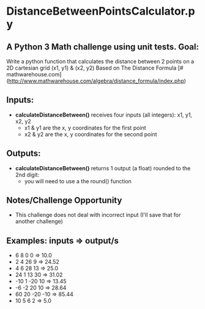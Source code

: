 # DistanceBetweenPointsCalculator.py
A Python 3 Math challenge using unit tests.
**Goal:**
----------
Write a python function that calculates the distance between 2 points on a 2D cartesian grid (x1, y1) & (x2, y2)
Based on The Distance Formula
[# mathwarehouse.com] (http://www.mathwarehouse.com/algebra/distance_formula/index.php)

**Inputs:**
----------
* **calculateDistanceBetween()** receives four inputs (all integers): x1, y1, x2, y2
  * x1 & y1 are the x, y coordinates for the first point
  * x2 & y2 are the x, y coordinates for the second point

**Outputs:**
------------
* **calculateDistanceBetween()** returns 1 output (a float) rounded to the 2nd digit:
    * you will need to use a the round() function

**Notes/Challenge Opportunity**
-------------
* This challenge does not deal with incorrect input (I'll save that for another challenge)

**Examples:**
inputs => output/s
--------------------------------
* 6 8 0 0 => 10.0
* 2 4 26 9 => 24.52
* 4 6 28 13 => 25.0
* 24 1 13 30 => 31.02
* -10 1 -20 10 => 13.45
* -6 -2 20 10 => 28.64
* 60 20 -20 -10 => 85.44
* 10 5 6 2 => 5.0
